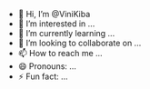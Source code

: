 - 👋 Hi, I’m @ViniKiba
- 👀 I’m interested in ...
- 🌱 I’m currently learning ...
- 💞️ I’m looking to collaborate on ...
- 📫 How to reach me ...
- 😄 Pronouns: ...
- ⚡ Fun fact: ...

<!---
ViniKiba/ViniKiba is a ✨ special ✨ repository because its `README.md` (this file) appears on your GitHub profile.
You can click the Preview link to take a look at your changes.
--->
